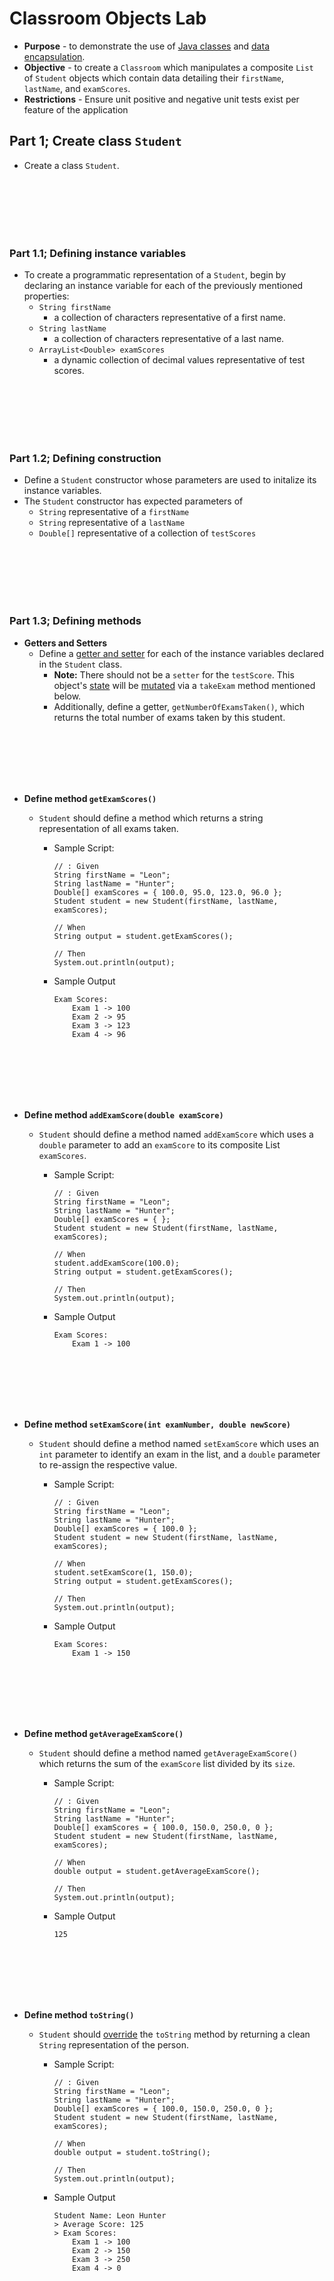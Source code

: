 # Classroom Objects Lab
* **Purpose** - to demonstrate the use of [Java classes](https://docs.oracle.com/javase/tutorial/java/concepts/class.html) and [data encapsulation](https://en.wikipedia.org/wiki/Data_encapsulation).
* **Objective** - to create a `Classroom` which manipulates a composite `List` of `Student` objects which contain data detailing their `firstName`, `lastName`, and `examScores`.
* **Restrictions** - Ensure unit positive and negative unit tests exist per feature of the application



## Part 1; Create class `Student`
* Create a class `Student`.









<br><br><br><br><br>

### Part 1.1; Defining instance variables
* To create a programmatic representation of a `Student`, begin by declaring an instance variable for each of the previously mentioned properties:
	* `String firstName`
		* a collection of characters representative of a first name.
	* `String lastName`
		* a collection of characters representative of a last name.
	* `ArrayList<Double> examScores`
		* a dynamic collection of decimal values representative of test scores.















<br><br><br><br><br>

### Part 1.2; Defining construction
* Define a `Student` constructor whose parameters are used to initalize its instance variables.
* The `Student` constructor has expected parameters of
	* `String` representative of a `firstName` 
	* `String` representative of a `lastName`
	* `Double[]` representative of a collection of `testScores`
















<br><br><br><br><br>

### Part 1.3; Defining methods

* **Getters and Setters**
	* Define a [getter and setter](https://en.wikipedia.org/wiki/Mutator_method#Java_example) for each of the instance variables declared in the `Student` class.
		* **Note:** There should not be a `setter` for the `testScore`. This object's [state](https://cs.stackexchange.com/questions/6536/definition-of-the-state-of-an-object-in-oop) will be [mutated](https://en.wikibooks.org/wiki/Scheme_Programming/Mutability) via a `takeExam` method mentioned below.
		* Additionally, define a getter, `getNumberOfExamsTaken()`, which returns the total number of exams taken by this student.











<br><br><br><br><br>

* **Define method `getExamScores()`**
	* `Student` should define a method which returns a string representation of all exams taken.

		* Sample Script:
		
			```
			// : Given
			String firstName = "Leon";
			String lastName = "Hunter";
			Double[] examScores = { 100.0, 95.0, 123.0, 96.0 };
			Student student = new Student(firstName, lastName, examScores);
			
			// When
			String output = student.getExamScores();
			
			// Then
			System.out.println(output);
			```
		* Sample Output
		
			```
			Exam Scores:
				Exam 1 -> 100
				Exam 2 -> 95
				Exam 3 -> 123
				Exam 4 -> 96
			```







<br><br><br><br><br>

* **Define method `addExamScore(double examScore)`**
	* `Student` should define a method named `addExamScore` which uses a `double` parameter to add an `examScore` to its composite List `examScores`.

		* Sample Script:
		
			```
			// : Given
			String firstName = "Leon";
			String lastName = "Hunter";
			Double[] examScores = { };
			Student student = new Student(firstName, lastName, examScores);
			
			// When
			student.addExamScore(100.0);
			String output = student.getExamScores();
			
			// Then
			System.out.println(output);
			```
		* Sample Output
		
			```
			Exam Scores:
				Exam 1 -> 100
			```











<br><br><br><br><br>

* **Define method `setExamScore(int examNumber, double newScore)`**
	* `Student` should define a method named `setExamScore` which uses an `int` parameter to identify an exam in the list, and a `double` parameter to re-assign the respective value.

		* Sample Script:
		
			```
			// : Given
			String firstName = "Leon";
			String lastName = "Hunter";
			Double[] examScores = { 100.0 };
			Student student = new Student(firstName, lastName, examScores);
			
			// When
			student.setExamScore(1, 150.0);
			String output = student.getExamScores();
			
			// Then
			System.out.println(output);
			```
		* Sample Output
		
			```
			Exam Scores:
				Exam 1 -> 150
			```
 
 
 
 
 
 
 
<br><br><br><br><br>

* **Define method `getAverageExamScore()`**
	* `Student` should define a method named `getAverageExamScore()` which returns the sum of the `examScore` list divided by its `size`.


		* Sample Script:
		
			```
			// : Given
			String firstName = "Leon";
			String lastName = "Hunter";
			Double[] examScores = { 100.0, 150.0, 250.0, 0 };
			Student student = new Student(firstName, lastName, examScores);
			
			// When
			double output = student.getAverageExamScore();
			
			// Then
			System.out.println(output);
			```
		* Sample Output
		
			```
			125
			```
			
			


<br><br><br><br><br>

* **Define method `toString()`**
	* `Student` should [override](https://docs.oracle.com/javase/tutorial/java/IandI/override.html) the `toString` method by returning a clean `String` representation of the person.


		* Sample Script:
		
			```
			// : Given
			String firstName = "Leon";
			String lastName = "Hunter";
			Double[] examScores = { 100.0, 150.0, 250.0, 0 };
			Student student = new Student(firstName, lastName, examScores);
			
			// When
			double output = student.toString();
			
			// Then
			System.out.println(output);
			```
		* Sample Output
		
			```
			Student Name: Leon Hunter
			> Average Score: 125
			> Exam Scores:
			    Exam 1 -> 100
			    Exam 2 -> 150
			    Exam 3 -> 250
			    Exam 4 -> 0
			```
			
			
			
			
			
<br><br><br><br><br>
<br><br><br><br><br>
<br><br><br><br><br>

## Part 2; Create class `Classroom`
* Create a class `Classroom`

<br><br><br><br><br>

### Part 2.1; Defining instance variables
* To create a programmatic representation of a `Classroom` begin by declaring an instance variable for each of its properties:
	* `Student[] students`
		* a collection of student objects















<br><br><br><br><br>

### Part 2.2; Defining construction
* Define a `Classroom` constructor whose parameters are used to initalize its instance variable. The class `Classroom` should support 3 different ways of being constructed.
	
	1. The class `Classroom` should define a constructor which takes an argument of an `int` representative of the `maxNumberOfStudents` that this `Classroom` can hold.
	
	2. The class `Classroom` should define an additional constructor which takes an argument of `Student[]` representative of the collection of `Student` objects this `Classroom` will store.
	
	3. The class `Classroom` should define a [nullary constructor](https://en.wikipedia.org/wiki/Nullary_constructor) which initializes the composite `students` object to be an empty array of 30 `Student` objects.















<br><br><br><br><br>

### Part 2.3; Defining methods

* **Define method `getStudents()`**
	* Define a getter which returns the composite `students` object.	












<br><br><br><br><br>

* **Define method `getAverageExamScore()`**
	* Define a getter which returns the sum of all Students' average scores divded by the number of students.


		* Sample Script:
		
			```
			// : Given
			Double[] s1Scores = { 100.0, 150.0 }
			Double[] s2Scores = { 225.0, 25.0 }
			
			Student s1 = new Student("student", "one", s1Scores);
			Student s2 = new Student("student", "two", s2Scores);
			
			Student[] students = new Student{s1,s2};
			Classroom classroom = new Classroom(students);
			
			// When
			double output = classroom.getAverageExamScore();
			
			// Then
			System.out.println(output);
			```
		* Sample Output
		
			```
			125.0
			```











<br><br><br><br><br>

* **Define method `addStudent(Student student)`**
	* Define a method which uses a `Student` parameter to add a `Student` object to the composite `students` list.


		* Sample Script:
		
			```
			// : Given
			int maxNumberOfStudents = 1;
			Classroom classroom = new Classroom(maxNumberOfStudents);
			Double[] examScores = { 100.0, 150.0, 250.0, 0 };
			Student student = new Student("Leon", "Hunter", examScores);			
			// When
			String[] preEnrollment = classroom.getStudents();
			classroom.add(s1);
			String[] postEnrollment = classroom.getStudents();
			
			// Then
			String preEnrollmentAsString = Arrays.toString(preEnrollment);
			String postEnrollmentAsString = Arrays.toString(postEnrollment);

			System.out.println("===========================");
			System.out.println(preEnrollmentAsString);
			System.out.println("===========================");
			System.out.println(postEnrollmentAsString);
			```
		* Sample Output
		
			```
			===========================
			[]
			===========================
			[Student Name: Leon Hunter
			> Average Score: 125
			> Exam Scores:
			    Exam 1 -> 100
			    Exam 2 -> 150
			    Exam 3 -> 250
			    Exam 4 -> 0]
			```
			
			





<br><br><br><br><br>

* **Define method `removeStudent(String firstName, String lastName)`**
	* The class `Classroom` should define a method which uses a `firstName` and `lastName` parameter to identify and remove the respective student from composite `students` object.
	* Ensure the array is re-ordered after the removal; Null values should be located in the final indices of the array.





<br><br><br><br><br>

* **Define method `getStudentsByScore()`**
	* The class `Classroom` should define a method `getStudentsByScore()` an array representation of `Student` objects sorted in descending order by score. 
	* If two students have the same class average, order them lexigraphically.




<br><br><br><br><br>

* **Define method `gradeClass()`**
	* The class `Classroom` should define a method `gradeClass()` which returns a mapping of `Student` objects to a respective letter grade determined by creating a [grading curve](https://en.wikipedia.org/wiki/Grading_on_a_curve) such that
		* An `A` is awarded to students whose class average is in the upper 10th percentile.
		* A `B` is awarded to students whose class average falls between the 25th and 29th percentile.
		* A `C` is awarded to students whose class average falls between the 30th and 50th percentile.
		* A `D` is awarded to students whose class average falls between the 51st and 89th percentile.
		* An `F` is awarded to students whose class average is in the lower 10th percentile.
